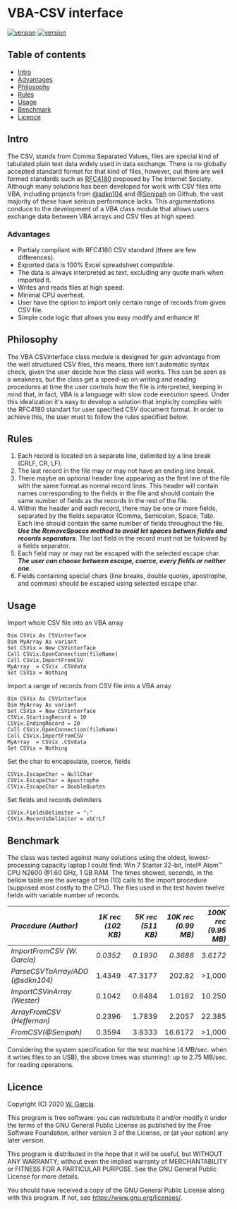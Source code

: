 # VBA-CSV interface
[![version](https://img.shields.io/static/v1?label=version&message=v1.0.1&color=brightgreen&style=plastic)](https://github.com/ws-garcia/VBA-CSV-interface/releases/tag/v1.0.1)
[![version](https://img.shields.io/static/v1?label=licence&message=GPL&color=informational&style=plastic)](https://www.gnu.org/licenses/)
## Table of contents
* [Intro](https://github.com/ws-garcia/VBA-CSV-interface/blob/master/README.md#intro)
* [Advantages](https://github.com/ws-garcia/VBA-CSV-interface/blob/master/README.md#advantages)
* [Philosophy](https://github.com/ws-garcia/VBA-CSV-interface/blob/master/README.md#philosophy)
* [Rules](https://github.com/ws-garcia/VBA-CSV-interface/blob/master/README.md#rules)
* [Usage](https://github.com/ws-garcia/VBA-CSV-interface/blob/master/README.md#usage)
* [Benchmark](https://github.com/ws-garcia/VBA-CSV-interface/blob/master/README.md#benchmark)
* [Licence](https://github.com/ws-garcia/VBA-CSV-interface/blob/master/README.md#licence) 
## Intro
The CSV, stands from Comma Separated Values, files are special kind of tabulated plain text data widely used in data exchange. There is no globally accepted standard format for that kind of files, however, out there are well formed standards such as [RFC4180](https://www.ietf.org/rfc/rfc4180.txt) proposed by The Internet Society.
Although many solutions has been developed for work with CSV files into VBA, including projects from [@sdkn104](https://github.com/sdkn104/VBA-CSV) and [@Senipah](https://github.com/Senipah/VBA-Better-Array) on Github, the vast majority of these have serious performance lacks. This argumentations conduce to the development of a VBA class module that allows users exchange data between VBA arrays and CSV files at high speed.
### Advantages
* Partialy compliant with RFC4180 CSV standard (there are few differences).
* Exported data is 100% Excel spreadsheet compatible.
* The data is always interpreted as text, excluding any quote mark when imported it.
* Writes and reads files at high speed.
* Minimal CPU overheat.
* User have the option to import only certain range of records from given CSV file.
* Simple code logic that allows you easy modify and enhance it!
## Philosophy
The VBA CSVinterface class module is designed for gain advantage from the well structured CSV files, this means, there isn't automatic syntax check, given the user decide how the class will works. This can be seen as a weakness, but the class get a speed-up on writing and reading procedures at time the user controls how the file is interpreted, keeping in mind that, in fact, VBA is a language with slow code execution speed. 
Under this idealization it's easy to develop a solution that implicity complies with the RFC4180 standart for user specified CSV document format. In order to achieve this, the user must to follow the rules specified below.
## Rules
1. Each record is located on a separate line, delimited by a line break (CRLF, CR, LF).
2. The last record in the file may or may not have an ending line break.
3. There maybe an optional header line appearing as the first line of the file with the same format as normal record lines.  This header will contain names corresponding to the fields in the file and should contain the same number of fields as the records in the rest of the file.
4. Within the header and each record, there may be one or more fields, separated by the fields separator (Comma, Semicolon, Space, Tab).  Each line should contain the same number of fields throughout the file.  **_Use the RemoveSpaces method to avoid let spaces betwen fields and records separators_**.  The last field in the record must not be followed by a fields separator.
5. Each field may or may not be escaped with the selected escape char. **_The user can choose between escape, coerce, every fields or neither one_**.
6. Fields containing special chars (line breaks, double quotes, apostrophe, and commas) should be escaped using selected escape char.
## Usage
Import whole CSV file into an VBA array
```vbscript
Dim CSVix As CSVinterface
Dim MyArray As variant
Set CSVix = New CSVinterface
Call CSVix.OpenConnection(fileName)
Call CSVix.ImportFromCSV
MyArray  = CSVix .CSVdata
Set CSVix = Nothing
```
Import a range of records from CSV file into a VBA array
```vbscript
Dim CSVix As CSVinterface
Dim MyArray As variant
Set CSVix = New CSVinterface
CSVix.StartingRecord = 10
CSVix.EndingRecord = 20
Call CSVix.OpenConnection(fileName)
Call CSVix.ImportFromCSV
MyArray  = CSVix .CSVdata
Set CSVix = Nothing
```
Set the char to encapsulate, coerce, fields
```vbscript
CSVix.EscapeChar = NullChar
CSVix.EscapeChar = Apostrophe
CSVix.EscapeChar = DoubleQuotes
```
Set fields and records delimiters
```vbscript
CSVix.FieldsDelimiter = ";"
CSVix.RecordsDelimiter = vbCrLf
```
## Benchmark
The class was tested against many solutions using the oldest, lowest-processing capacity laptop I could find: Win 7 Starter 32-bit, Intel® Atom™ CPU N2600 @1.60 GHz, 1 GB RAM. 
The times showed, seconds, in the bellow table are the average of ten (10) calls to the import procedure (supposed most costly to the CPU). The files used in the test haven twelve fields with variable number of records. 

|*Procedure (Author)*|*1K rec (102 KB)*|*5K rec (511 KB)*|*10K rec (0.99 MB)*|*100K rec (9.95 MB)*|
|:--------------------------|-----------------:|----------------:|----------------:|-----------------:|
|*ImportFromCSV (W. García)*|_0.0352_|_0.1930_|_0.3688_|_3.6172_|
|*ParseCSVToArray/ADO (@sdkn104)*|1.4349|47.3177|202.82|>1,000|
|*ImportCSVinArray (Wester)*|0.1042|0.6484|1.0182|10.250|
|*ArrayFromCSV (Heffernan)*|0.2396|1.7839|2.2057|22.385|
|*FromCSV(@Senipah)*|0.3594|3.8333|16.6172|>1,000|

Considering the system specification for the test machine (4 MB/sec. when it writes files to an USB), the above times was stunning!: up to 2.75 MB/sec. for reading operations.
## Licence
Copyright (C) 2020  [W. García](https://github.com/ws-garcia/VBA-CSV-interface/).

This program is free software: you can redistribute it and/or modify it under the terms of the GNU General Public License as published by the Free Software Foundation, either version 3 of the License, or (at your option) any later version.

This program is distributed in the hope that it will be useful, but WITHOUT ANY WARRANTY; without even the implied warranty of MERCHANTABILITY or FITNESS FOR A PARTICULAR PURPOSE.  See the GNU General Public License for more details.

You should have received a copy of the GNU General Public License along with this program.  If not, see <https://www.gnu.org/licenses/>.
